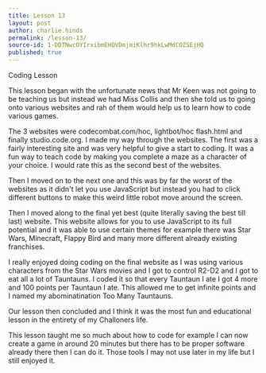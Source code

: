 ```yaml
---
title: Lesson 13
layout: post
author: charlie.hinds
permalink: /lesson-13/
source-id: 1-DDTNwcOYIrxibmEHQVDmjmiKlhr9hkLwMdCOZSEjHQ
published: true
---
```

Coding Lesson

This lesson began with the unfortunate news that Mr Keen was not going to be teaching us but instead we had Miss Collis and then she told us to going onto various websites and rah of them would help us to learn how to code various games.

 The 3 websites were codecombat.com/hoc, lightbot/hoc flash.html and finally studio.code.org. I made my way through the websites. The first was a fairly interesting site and was very helpful to give a start to coding. It was a fun way to teach code by making you complete a maze as a character of your choice. I would rate this as the second best of the websites. 

 Then I moved on to the next one and this was by far the worst of the websites as it didn't let you use JavaScript but instead you had to click different buttons to make this weird little robot move around the screen.

 Then I moved along to the final yet best (quite literally saving the best till last) website. This website allows for you to use JavaScript to its full potential and it was able to use certain themes for example there was Star Wars, Minecraft, Flappy Bird and many more different already existing franchises. 

 I really enjoyed doing coding on the final website as I was using various characters from the Star Wars movies and I got to control R2-D2 and I got to eat all a lot of Tauntauns. I coded it so that every Tauntaun I ate I got 4 more and 100 points per Tauntaun I ate. This allowed me to get infinite points and I named my abominatination Too Many Tauntauns. 

 Our lesson then concluded and I think it was the most fun and educational lesson in the entirety of my Challoners life.

 This lesson taught me so much about how to code for example I can now create a game in around 20 minutes but there has to be proper software already there then I can do it. Those tools I may not use later in my life but I still enjoyed it. 

